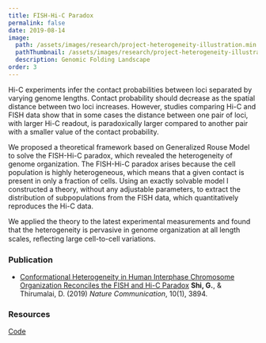 ```yaml
---
title: FISH-Hi-C Paradox
permalink: false
date: 2019-08-14
image:
  path: /assets/images/research/project-heterogeneity-illustration.min.png
  pathThumbnail: /assets/images/research/project-heterogeneity-illustration.small.min.png
  description: Genomic Folding Landscape
order: 3
---
```


Hi-C experiments infer the contact probabilities between loci separated by varying genome lengths. Contact probability should decrease as the spatial distance between two loci increases. However, studies comparing Hi-C and FISH data show that in some cases the distance between one pair of loci, with larger Hi-C readout, is paradoxically larger compared to another pair with a smaller value of the contact probability.

We proposed a theoretical framework based on Generalized Rouse Model to solve the FISH-Hi-C paradox, which revealed the heterogeneity of genome organization. The FISH-Hi-C paradox arises because the cell population is highly heterogeneous, which means that a given contact is present in only a fraction of cells. Using an exactly solvable model I constructed a theory, without any adjustable parameters, to extract the distribution of subpopulations from the FISH data, which quantitatively reproduces the Hi-C data.

We applied the theory to the latest experimental measurements and found that the heterogeneity is pervasive in genome organization at all length scales, reﬂecting large cell-to-cell variations.

### Publication

* [Conformational Heterogeneity in Human Interphase Chromosome Organization Reconciles the FISH and Hi-C Paradox](https://www.nature.com/articles/s41467-019-11897-0) **Shi, G.**, & Thirumalai, D. (2019) *Nature Communication*, 10(1), 3894.

### Resources

[Code](https://github.com/anyuzx/chromosome-heterogeneity-analysis)
